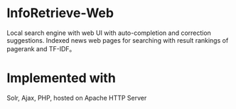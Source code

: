 # InfoRetrieve-Web
Local search engine with web UI with auto-completion and correction suggestions. Indexed news web pages for searching with result rankings of pagerank and TF-IDF。

# Implemented with
Solr, Ajax, PHP, hosted on Apache HTTP Server
